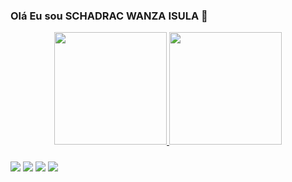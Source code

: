 ### Olá Eu sou SCHADRAC WANZA ISULA 👋

<div align="center">
  <a href="https://github.com/SCHAD17">
  <img height="180em" src="https://github-readme-stats.vercel.app/api?username=SCHAD17&show_icons=true&theme=dracula&include_all_commits=true&count_private=true"/>
  <img height="180em" src="https://github-readme-stats.vercel.app/api/top-langs/?username=SCHAD17&layout=compact&langs_count=7&theme=dracula"/>
</div>

#####  
  <div> 
  <link rel="stylesheet" href="https://cdnjs.cloudflare.com/ajax/libs/font-awesome/4.7.0/css/font-awesome.min.css">
  <a href="https://www.twitter.com/schadwanza" target="_blank"><i class="fa fa-twitter"></i></a>
  <a href="https://www.facebook.com/schadrac.wanza" target="_blank"><i class="fa fa-facebook"></i></a>
  <a href="https://www.instagram.com/schadracwanza" target="_blank"><i class="fa fa-instagram"></i></a>
  <a href="https://www.linkedin.com/in/schadrac-wanza-isula-792293bb/" target="_blank"><i class="fa fa-linkedin"></i></a>
                     
  <a href="https://www.youtube.com/channel/UCXXHClAF4_ONPiO0nneEVgQ" target="_blank"><img src="https://img.shields.io/badge/YouTube-FF0000?style=for-the-badge&logo=youtube&logoColor=white" target="_blank"></a>
  <a href="https://instagram.com/schadracwanza" target="_blank"><img src="https://img.shields.io/badge/-Instagram-%23E4405F?style=for-the-badge&logo=instagram&logoColor=white" target="_blank"></a>
 	<!--<a href="https://www.twitch.tv/schadwanzi" target="_blank"><img src="https://img.shields.io/badge/Twitch-9146FF?style=for-the-badge&logo=twitch&logoColor=white" target="_blank"></a>
 <a href="https://discord.gg/pDbY76q8Qf" target="_blank"><img src="https://img.shields.io/badge/Discord-7289DA?style=for-the-badge&logo=discord&logoColor=white" target="_blank"></a> -->
  <a href = "mailto:schadracw@hotmail.com"><img src="https://img.shields.io/badge/-Gmail-%23333?style=for-the-badge&logo=gmail&logoColor=white" target="_blank"></a>
  <a href="https://www.linkedin.com/in/schadrac-wanza-isula-792293bb/a" target="_blank"><img src="https://img.shields.io/badge/-LinkedIn-%230077B5?style=for-the-badge&logo=linkedin&logoColor=white" target="_blank"></a> 
 

</div>
<!--
**SCHAD17/SCHAD17** is a ✨ _special_ ✨ repository because its `README.md` (this file) appears on your GitHub profile.

Here are some ideas to get you started:

- 🔭 I’m currently working on ...
- 🌱 I’m currently learning ...
- 👯 I’m looking to collaborate on ...
- 🤔 I’m looking for help with ...
- 💬 Ask me about ...
- 📫 How to reach me: ...
- 😄 Pronouns: ...
- ⚡ Fun fact: ...
-->
